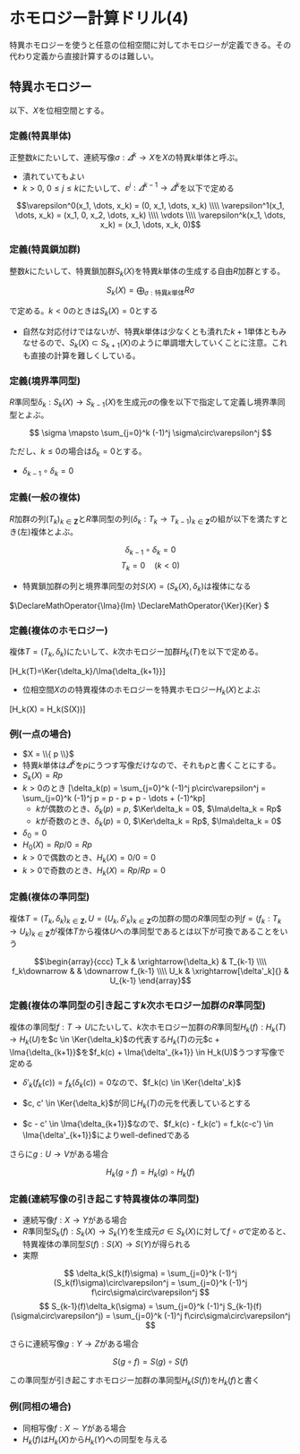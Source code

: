 # ホモロジー計算ドリル(4)

特異ホモロジーを使うと任意の位相空間に対してホモロジーが定義できる。その代わり定義から直接計算するのは難しい。

## 特異ホモロジー

以下、$X$を位相空間とする。

### 定義(特異単体)

正整数$k$にたいして、連続写像$\sigma : \varDelta^k \to X$を$X$の特異$k$単体と呼ぶ。

* 潰れていてもよい
* $k > 0$, $0\le j \le k$にたいして、$\varepsilon^j : \varDelta^{k-1} \to \varDelta^{k}$を以下で定める

$$\varepsilon^0(x_1, \dots, x_k) = (0, x_1, \dots, x_k) \\\\
\varepsilon^1(x_1, \dots, x_k) = (x_1, 0, x_2, \dots, x_k) \\\\
\vdots \\\\
\varepsilon^k(x_1, \dots, x_k) = (x_1, \dots, x_k, 0)$$

### 定義(特異鎖加群)

整数$k$にたいして、特異鎖加群$S_k(X)$を特異$k$単体の生成する自由$R$加群とする。

$$ S_k(X) = \bigoplus_{\sigma : \text{特異}k\text{単体}} R\sigma$$

で定める。$k < 0$のときは$S_k(X) = 0$とする

* 自然な対応付けではないが、特異$k$単体は少なくとも潰れた$k+1$単体ともみなせるので、$S_k(X) \subset S_{k+1}(X)$のように単調増大していくことに注意。これも直接の計算を難しくしている。

### 定義(境界準同型)

$R$準同型$\delta_k : S_k(X) \to S_{k-1}(X)$を生成元$\sigma$の像を以下で指定して定義し境界準同型とよぶ。

$$ \sigma \mapsto \sum_{j=0}^k (-1)^j \sigma\circ\varepsilon^j $$

ただし、$k \le 0$の場合は$\delta_k = 0$とする。

* $\delta_{k-1}\circ\delta_k = 0$

### 定義(一般の複体)

$R$加群の列$(T_k)_{k\in\mathbf{Z}}$と$R$準同型の列$(\delta_k : T_k \to T_{k-1})_{k\in\mathbf{Z}}$の組が以下を満たすとき(左)複体とよぶ。

$$\delta_{k-1}\circ\delta_k = 0$$
$$T_k = 0\quad (k < 0)$$

* 特異鎖加群の列と境界準同型の対$S(X) = (S_k(X), \delta_k)$は複体になる

$\DeclareMathOperator{\Ima}{Im}
\DeclareMathOperator{\Ker}{Ker}
$

### 定義(複体のホモロジー)

複体$T = (T_k, \delta_k)$にたいして、$k$次ホモロジー加群$H_k(T)$を以下で定める。

[H_k(T)=\Ker{\delta_k}/\Ima{\delta_{k+1}}]

* 位相空間$X$のの特異複体のホモロジーを特異ホモロジー$H_k(X)$とよぶ

[H_k(X) = H_k(S(X))]

### 例(一点の場合)

* $X = \\{ p \\}$
* 特異$k$単体は$\varDelta^k$を$p$にうつす写像だけなので、それも$p$と書くことにする。
* $S_k(X) = Rp$
* $k > 0$のとき
[\delta_k(p) = \sum_{j=0}^k (-1)^j p\circ\varepsilon^j = \sum_{j=0}^k (-1)^j p = p - p + p - \dots + (-1)^kp]
    * $k$が偶数のとき、$\delta_k(p) = p$, $\Ker\delta_k = 0$, $\Ima\delta_k = Rp$
    * $k$が奇数のとき、$\delta_k(p) = 0$, $\Ker\delta_k = Rp$, $\Ima\delta_k = 0$
* $\delta_0 = 0$
* $H_0(X) = Rp / 0 = Rp$
* $k > 0$で偶数のとき、$H_k(X) = 0 / 0 = 0$
* $k > 0$で奇数のとき、$H_k(X) = Rp / Rp = 0$

### 定義(複体の準同型)

複体$T = (T_k, \delta_k)_{k\in\mathbf{Z}}, U = (U_k, \delta'_k)_{k\in\mathbf{Z}}$の加群の間の$R$準同型の列$f = (f_k : T_k \to U_k)_{k\in\mathbf{Z}}$が複体$T$から複体$U$への準同型であるとは以下が可換であることをいう

$$\begin{array}{ccc}
T_k & \xrightarrow{\delta_k} & T_{k-1} \\\\
f_k\downarrow  & & \downarrow f_{k-1} \\\\
U_k & \xrightarrow[\delta'_k]{} & U_{k-1}
\end{array}$$

### 定義(複体の準同型の引き起こす$k$次ホモロジー加群の$R$準同型)

複体の準同型$f : T \to U$にたいして、$k$次ホモロジー加群の$R$準同型$H_k(f) : H_k(T) \to H_k(U)$を$c \in \Ker{\delta_k}$の代表する$H_k(T)$の元$c + \Ima{\delta_{k+1}}$を$f_k(c) + \Ima{\delta'_{k+1}} \in H_k(U)$うつす写像で定める

* $\delta'_k(f_k(c)) = f_k(\delta_k(c)) = 0$なので、$f_k(c) \in \Ker{\delta'_k}$
 
* $c, c' \in \Ker{\delta_k}$が同じ$H_k(T)$の元を代表しているとする
* $c - c' \in \Ima{\delta_{k+1}}$なので、$f_k(c) - f_k(c') = f_k(c-c') \in \Ima{\delta'_{k+1}}$によりwell-definedである

さらに$g : U \to V$がある場合

$$ H_k(g\circ f) = H_k(g)\circ H_k(f) $$

### 定義(連続写像の引き起こす特異複体の準同型)

* 連続写像$f : X \to Y$がある場合
* $R$準同型$S_k(f) : S_k(X) \to S_k(Y)$を生成元$\sigma \in S_k(X)$に対して$f\circ\sigma$で定めると、特異複体の準同型$S(f) : S(X) \to S(Y)$が得られる
* 実際

$$ \delta_k(S_k(f)\sigma) = \sum_{j=0}^k (-1)^j (S_k(f)\sigma)\circ\varepsilon^j = \sum_{j=0}^k (-1)^j f\circ\sigma\circ\varepsilon^j $$
$$ S_{k-1}(f)\delta_k(\sigma) = \sum_{j=0}^k (-1)^j S_{k-1}(f)(\sigma\circ\varepsilon^j) = \sum_{j=0}^k (-1)^j f\circ\sigma\circ\varepsilon^j $$

さらに連続写像$g : Y \to Z$がある場合

$$ S(g\circ f) = S(g)\circ S(f) $$

この準同型が引き起こすホモロジー加群の準同型$H_k(S(f))$を$H_k(f)$と書く

### 例(同相の場合)

* 同相写像$f : X \sim Y$がある場合
* $H_k(f)$は$H_k(X)$から$H_k(Y)$への同型を与える
